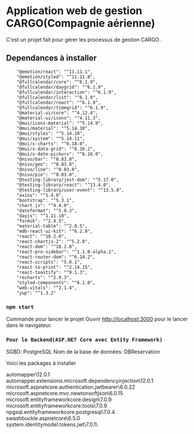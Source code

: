 # Application web de gestion CARGO(Compagnie aérienne)

C'est un projet fait pour gérer les processus de gestion CARGO .

## Dependances à installer

        "@emotion/react": "^11.11.1",
        "@emotion/styled": "^11.11.0",
        "@fullcalendar/core": "^6.1.9",
        "@fullcalendar/daygrid": "^6.1.9",
        "@fullcalendar/interaction": "^6.1.9",
        "@fullcalendar/list": "^6.1.9",
        "@fullcalendar/react": "^6.1.9",
        "@fullcalendar/timegrid": "^6.1.9",
        "@material-ui/core": "^4.12.4",
        "@material-ui/icons": "^4.11.3",
        "@mui/icons-material": "^5.14.9",
        "@mui/material": "^5.14.10",
        "@mui/styles": "^5.14.10",
        "@mui/system": "^5.14.11",
        "@mui/x-charts": "^6.18.0",
        "@mui/x-data-grid": "^6.16.2",
        "@mui/x-date-pickers": "^6.16.0",
        "@nivo/bar": "^0.83.0",
        "@nivo/geo": "^0.83.0",
        "@nivo/line": "^0.83.0",
        "@nivo/pie": "^0.83.0",
        "@testing-library/jest-dom": "^5.17.0",
        "@testing-library/react": "^13.4.0",
        "@testing-library/user-event": "^13.5.0",
        "axios": "^1.4.0",
        "bootstrap": "^5.3.1",
        "chart.js": "^4.4.0",
        "dateformat": "^5.0.3",
        "dayjs": "^1.11.10",
        "formik": "^2.4.5",
        "material-table": "^2.0.5",
        "mdb-react-ui-kit": "^6.2.0",
        "react": "^18.2.0",
        "react-chartjs-2": "^5.2.0",
        "react-dom": "^18.2.0",
        "react-pro-sidebar": "^1.1.0-alpha.1",
        "react-router-dom": "^6.14.2",
        "react-scripts": "5.0.1",
        "react-to-print": "^2.14.15",
        "react-toastify": "^9.1.3",
        "recharts": "^2.9.3",
        "styled-components": "^6.1.0",
        "web-vitals": "^2.1.4",
        "yup": "^1.3.2"

### `npm start` 

Commande pour lancer le projet
Ouvrir [http://localhost:3000](http://localhost:3000) pour le lancer dans le navigateur.

### `Pour le Backend(ASP.NET Core avec Entity Framework)`
SGBD: PostgreSQL
Nom de la base de données: DBReservation

Voici les packages à installer

automapper\12.0.1\
automapper.extensions.microsoft.dependencyinjection\12.0.1\
microsoft.aspnetcore.authentication.jwtbearer\6.0.22\
microsoft.aspnetcore.mvc.newtonsoftjson\6.0.15\
microsoft.entityframeworkcore.design\7.0.9\
microsoft.entityframeworkcore.tools\7.0.9\
npgsql.entityframeworkcore.postgresql\7.0.4\
swashbuckle.aspnetcore\6.5.0\
system.identitymodel.tokens.jwt\7.0.1\


